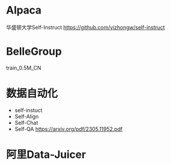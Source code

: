 # Alpaca
华盛顿大学Self-Instruct
https://github.com/yizhongw/self-instruct



# BelleGroup
train_0.5M_CN

# 数据自动化
- self-instuct
- Self-Align
- Self-Chat
- Self-QA https://arxiv.org/pdf/2305.11952.pdf


#  阿里Data-Juicer
  
